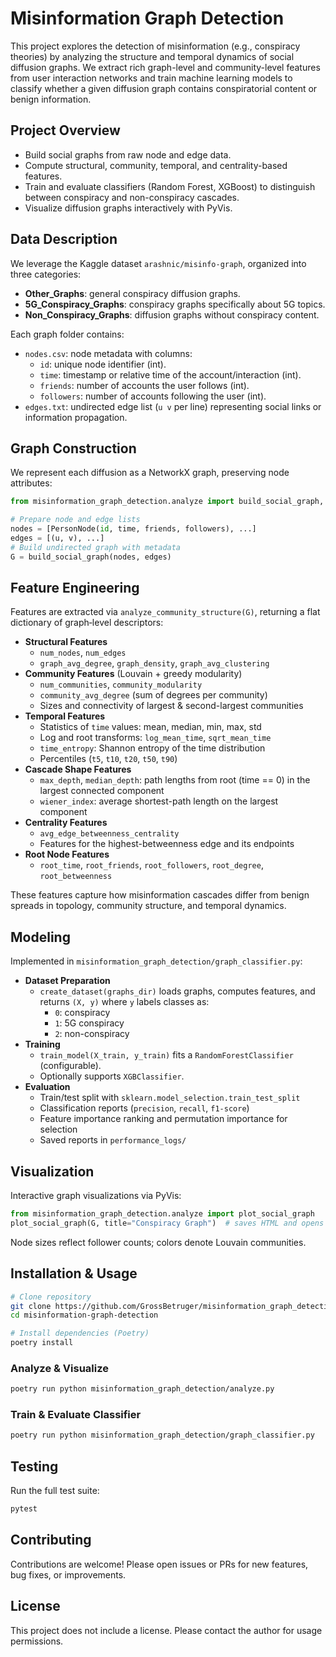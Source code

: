 # Misinformation Graph Detection

This project explores the detection of misinformation (e.g., conspiracy theories) by analyzing the structure and temporal dynamics of social diffusion graphs. We extract rich graph-level and community-level features from user interaction networks and train machine learning models to classify whether a given diffusion graph contains conspiratorial content or benign information.

## Project Overview
- Build social graphs from raw node and edge data.
- Compute structural, community, temporal, and centrality-based features.
- Train and evaluate classifiers (Random Forest, XGBoost) to distinguish between conspiracy and non-conspiracy cascades.
- Visualize diffusion graphs interactively with PyVis.

## Data Description
We leverage the Kaggle dataset `arashnic/misinfo-graph`, organized into three categories:
- **Other_Graphs**: general conspiracy diffusion graphs.
- **5G_Conspiracy_Graphs**: conspiracy graphs specifically about 5G topics.
- **Non_Conspiracy_Graphs**: diffusion graphs without conspiracy content.

Each graph folder contains:
- `nodes.csv`: node metadata with columns:
  - `id`: unique node identifier (int).
  - `time`: timestamp or relative time of the account/interaction (int).
  - `friends`: number of accounts the user follows (int).
  - `followers`: number of accounts following the user (int).
- `edges.txt`: undirected edge list (`u v` per line) representing social links or information propagation.

## Graph Construction
We represent each diffusion as a NetworkX graph, preserving node attributes:
```python
from misinformation_graph_detection.analyze import build_social_graph, PersonNode

# Prepare node and edge lists
nodes = [PersonNode(id, time, friends, followers), ...]
edges = [(u, v), ...]
# Build undirected graph with metadata
G = build_social_graph(nodes, edges)
```

## Feature Engineering
Features are extracted via `analyze_community_structure(G)`, returning a flat dictionary of graph‐level descriptors:

- **Structural Features**
  - `num_nodes`, `num_edges`
  - `graph_avg_degree`, `graph_density`, `graph_avg_clustering`
- **Community Features** (Louvain + greedy modularity)
  - `num_communities`, `community_modularity`
  - `community_avg_degree` (sum of degrees per community)
  - Sizes and connectivity of largest & second-largest communities
- **Temporal Features**
  - Statistics of `time` values: mean, median, min, max, std
  - Log and root transforms: `log_mean_time`, `sqrt_mean_time`
  - `time_entropy`: Shannon entropy of the time distribution
  - Percentiles (`t5`, `t10`, `t20`, `t50`, `t90`)
- **Cascade Shape Features**
  - `max_depth`, `median_depth`: path lengths from root (time == 0) in the largest connected component
  - `wiener_index`: average shortest-path length on the largest component
- **Centrality Features**
  - `avg_edge_betweenness_centrality`
  - Features for the highest-betweenness edge and its endpoints
- **Root Node Features**
  - `root_time`, `root_friends`, `root_followers`, `root_degree`, `root_betweenness`

These features capture how misinformation cascades differ from benign spreads in topology, community structure, and temporal dynamics.

## Modeling
Implemented in `misinformation_graph_detection/graph_classifier.py`:

- **Dataset Preparation**
  - `create_dataset(graphs_dir)` loads graphs, computes features, and returns `(X, y)` where `y` labels classes as:
    - `0`: conspiracy
    - `1`: 5G conspiracy
    - `2`: non-conspiracy
- **Training**
  - `train_model(X_train, y_train)` fits a `RandomForestClassifier` (configurable).
  - Optionally supports `XGBClassifier`.
- **Evaluation**
  - Train/test split with `sklearn.model_selection.train_test_split`
  - Classification reports (`precision`, `recall`, `f1-score`)
  - Feature importance ranking and permutation importance for selection
  - Saved reports in `performance_logs/`

## Visualization
Interactive graph visualizations via PyVis:
```python
from misinformation_graph_detection.analyze import plot_social_graph
plot_social_graph(G, title="Conspiracy Graph")  # saves HTML and opens browser
```
Node sizes reflect follower counts; colors denote Louvain communities.

## Installation & Usage
```bash
# Clone repository
git clone https://github.com/GrossBetruger/misinformation_graph_detection.git
cd misinformation-graph-detection

# Install dependencies (Poetry)
poetry install
```

### Analyze & Visualize
```bash
poetry run python misinformation_graph_detection/analyze.py
```

### Train & Evaluate Classifier
```bash
poetry run python misinformation_graph_detection/graph_classifier.py
```

## Testing
Run the full test suite:
```bash
pytest
```

## Contributing
Contributions are welcome! Please open issues or PRs for new features, bug fixes, or improvements.

## License
This project does not include a license. Please contact the author for usage permissions.
